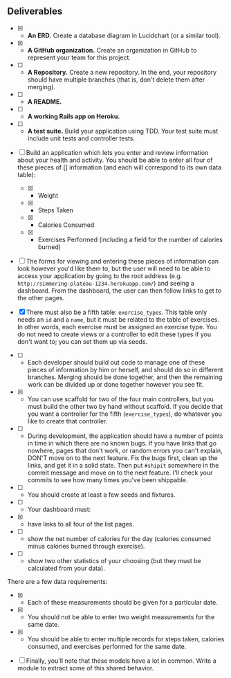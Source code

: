 ## Deliverables

- [x] * **An ERD.** Create a database diagram in Lucidchart (or a similar tool).
- [x] * **A GitHub organization.** Create an organization in GitHub to represent your team for this project.
- [ ] * **A Repository.** Create a new repository.  In the end, your repository should have multiple branches (that is, don't delete them after merging).
- [ ] * **A README.**
- [ ] * **A working Rails app on Heroku.**
- [ ] * **A test suite.** Build your application using TDD.  Your test suite must include unit tests and controller tests.

- [ ] Build an application which lets you enter and review information about your health and activity.  You should be able to enter all four of these pieces of [] information (and each will correspond to its own data table):
  - [x] * Weight
  - [x] * Steps Taken
  - [x] * Calories Consumed
  - [x] * Exercises Performed (including a field for the number of calories burned)

- [ ] The forms for viewing and entering these pieces of information can look however you'd like them to, but the user will need to be able to access your application by going to the root address (e.g. `http://simmering-plateau-1234.herokuapp.com/`) and seeing a dashboard.  From the dashboard, the user can then follow links to get to the other pages.
- [x] There must also be a fifth table: `exercise_types`.  This table only needs an `id` and a `name`, but it must be related to the table of exercises.  In other words, each exercise must be assigned an exercise type.  You do not need to create views or a controller to edit these types if you don't want to; you can set them up via seeds.

- [ ] * Each developer should build out code to manage one of these pieces of information by him or herself, and should do so in different branches.  Merging should be done together, and then the remaining work can be divided up or done together however you see fit.
- [x] * You can use scaffold for two of the four main controllers, but you must build the other two by hand without scaffold.  If you decide that you want a controller for the fifth (`exercise_types`), do whatever you like to create that controller.
- [ ] * During development, the application should have a number of points in time in which there are no known bugs.  If you have links that go nowhere, pages that don't work, or random errors you can't explain, DON'T move on to the next feature.  Fix the bugs first, clean up the links, and get it in a solid state.  Then put `#shipit` somewhere in the commit message and move on to the next feature.  I'll check your commits to see how many times you've been shippable.

- [ ] * You should create at least a few seeds and fixtures.
- [ ] * Your dashboard must:
- [x]   * have links to all four of the list pages.
- [ ]   * show the net number of calories for the day (calories consumed minus calories burned through exercise).
- [ ]   * show two other statistics of your choosing (but they must be calculated from your data).

There are a few data requirements:

- [x] * Each of these measurements should be given for a particular date.
- [x] * You should not be able to enter two weight measurements for the same date.
- [x] * You should be able to enter multiple records for steps taken, calories consumed, and exercises performed for the same date.

- [ ] Finally, you'll note that these models have a lot in common.  Write a module to extract some of this shared behavior.
